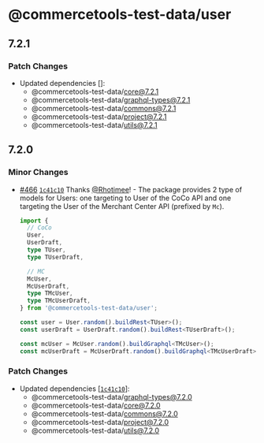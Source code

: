# @commercetools-test-data/user

## 7.2.1

### Patch Changes

- Updated dependencies []:
  - @commercetools-test-data/core@7.2.1
  - @commercetools-test-data/graphql-types@7.2.1
  - @commercetools-test-data/commons@7.2.1
  - @commercetools-test-data/project@7.2.1
  - @commercetools-test-data/utils@7.2.1

## 7.2.0

### Minor Changes

- [#466](https://github.com/commercetools/test-data/pull/466) [`1c41c10`](https://github.com/commercetools/test-data/commit/1c41c10a8973eaa6014010f31be713aaec7d018f) Thanks [@Rhotimee](https://github.com/Rhotimee)! - The package provides 2 type of models for Users: one targeting to User of the CoCo API and one targeting the User of the Merchant Center API (prefixed by `Mc`).

  ```ts
  import {
    // CoCo
    User,
    UserDraft,
    type TUser,
    type TUserDraft,

    // MC
    McUser,
    McUserDraft,
    type TMcUser,
    type TMcUserDraft,
  } from '@commercetools-test-data/user';

  const user = User.random().buildRest<TUser>();
  const userDraft = UserDraft.random().buildRest<TUserDraft>();

  const mcUser = McUser.random().buildGraphql<TMcUser>();
  const mcUserDraft = McUserDraft.random().buildGraphql<TMcUserDraft>();
  ```

### Patch Changes

- Updated dependencies [[`1c41c10`](https://github.com/commercetools/test-data/commit/1c41c10a8973eaa6014010f31be713aaec7d018f)]:
  - @commercetools-test-data/graphql-types@7.2.0
  - @commercetools-test-data/core@7.2.0
  - @commercetools-test-data/commons@7.2.0
  - @commercetools-test-data/project@7.2.0
  - @commercetools-test-data/utils@7.2.0
